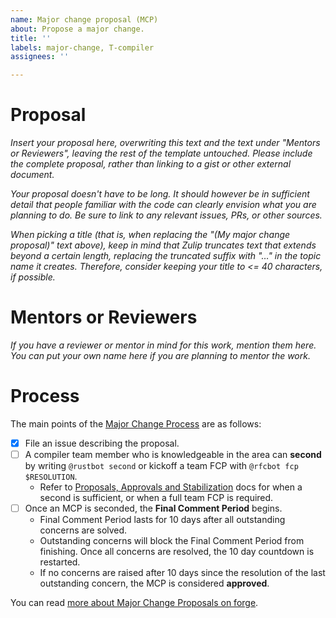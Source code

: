 ```yaml
---
name: Major change proposal (MCP)
about: Propose a major change.
title: ''
labels: major-change, T-compiler
assignees: ''

---
```


# Proposal

*Insert your proposal here, overwriting this text and the text under "Mentors or Reviewers", leaving the rest of the template untouched. Please include the complete proposal, rather than linking to a gist or other external document.*

*Your proposal doesn't have to be long. It should however be in sufficient detail that people familiar with the code can clearly envision what you are planning to do. Be sure to link to any relevant issues, PRs, or other sources.*

*When picking a title (that is, when replacing the "(My major change proposal)" text above), keep in mind that Zulip truncates text that extends beyond a certain length, replacing the truncated suffix with "…" in the topic name it creates. Therefore, consider keeping your title to <= 40 characters, if possible.*

# Mentors or Reviewers

*If you have a reviewer or mentor in mind for this work, mention them here. You can put your own name here if you are planning to mentor the work.*

# Process

The main points of the [Major Change Process][MCP] are as follows:

* [x] File an issue describing the proposal.
* [ ] A compiler team member who is knowledgeable in the area can **second** by writing `@rustbot second` or kickoff a team FCP with `@rfcbot fcp $RESOLUTION`.
    * Refer to [Proposals, Approvals and Stabilization](https://forge.rust-lang.org/compiler/proposals-and-stabilization.html) docs for when a second is sufficient, or when a full team FCP is required.
* [ ] Once an MCP is seconded, the **Final Comment Period** begins.
    * Final Comment Period lasts for 10 days after all outstanding concerns are solved.
    * Outstanding concerns will block the Final Comment Period from finishing. Once all concerns are resolved, the 10 day countdown is restarted.
    * If no concerns are raised after 10 days since the resolution of the last outstanding concern, the MCP is considered **approved**.

You can read [more about Major Change Proposals on forge][MCP].

[MCP]: https://forge.rust-lang.org/compiler/proposals-and-stabilization.html#how-do-i-submit-an-mcp
